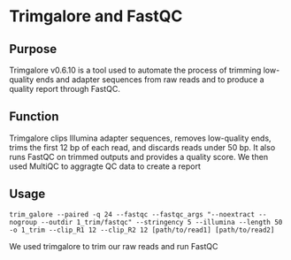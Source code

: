 # Trimgalore and FastQC

## Purpose
Trimgalore v0.6.10 is a tool used to automate the process of trimming low-quality ends and adapter sequences from raw reads and to produce a quality report through FastQC. 

## Function

Trimgalore clips Illumina adapter sequences, removes low-quality ends, trims the first 12 bp of each read, and discards reads under 50 bp. It also runs FastQC on trimmed outputs and provides a quality score. We then used MultiQC to aggragte QC data to create a report


## Usage

```
trim_galore --paired -q 24 --fastqc --fastqc_args "--noextract --nogroup --outdir 1_trim/fastqc" --stringency 5 --illumina --length 50
-o 1_trim --clip_R1 12 --clip_R2 12 [path/to/read1] [path/to/read2]
```

We used trimgalore to trim our raw reads and run FastQC



